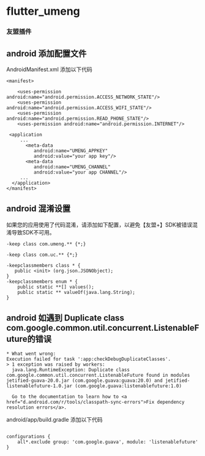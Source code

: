 # flutter_umeng
### 友盟插件

##  android 添加配置文件

AndroidManifest.xml 添加以下代码
```
<manifest>

    <uses-permission android:name="android.permission.ACCESS_NETWORK_STATE"/>
    <uses-permission android:name="android.permission.ACCESS_WIFI_STATE"/>
    <uses-permission android:name="android.permission.READ_PHONE_STATE"/>
    <uses-permission android:name="android.permission.INTERNET"/>

 <application
     ...
       <meta-data
          android:name="UMENG_APPKEY"
          android:value="your app key"/>
       <meta-data
          android:name="UMENG_CHANNEL"
          android:value="your app CHANNEL"/>
     ...
  </application>
</manifest>
```
## android 混淆设置

如果您的应用使用了代码混淆，请添加如下配置，以避免【友盟+】SDK被错误混淆导致SDK不可用。
```
-keep class com.umeng.** {*;}

-keep class com.uc.** {*;}

-keepclassmembers class * {
   public <init> (org.json.JSONObject);
}
-keepclassmembers enum * {
    public static **[] values();
    public static ** valueOf(java.lang.String);
}

```


## android 如遇到 Duplicate class com.google.common.util.concurrent.ListenableFuture的错误

```
* What went wrong:
Execution failed for task ':app:checkDebugDuplicateClasses'.
> 1 exception was raised by workers:
  java.lang.RuntimeException: Duplicate class com.google.common.util.concurrent.ListenableFuture found in modules jetified-guava-20.0.jar (com.google.guava:guava:20.0) and jetified-listenablefuture-1.0.jar (com.google.guava:listenablefuture:1.0)

  Go to the documentation to learn how to <a href="d.android.com/r/tools/classpath-sync-errors">Fix dependency resolution errors</a>.
```

android/app/build.gradle 添加以下代码

```

configurations {
    all*.exclude group: 'com.google.guava', module: 'listenablefuture'
}

```